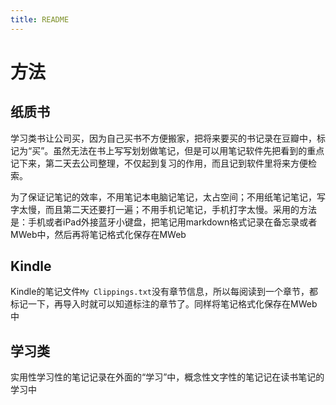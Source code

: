 ```yaml
---
title: README
---
```


# 方法
## 纸质书
学习类书让公司买，因为自己买书不方便搬家，把将来要买的书记录在豆瓣中，标记为“买”。虽然无法在书上写写划划做笔记，但是可以用笔记软件先把看到的重点记下来，第二天去公司整理，不仅起到复习的作用，而且记到软件里将来方便检索。

为了保证记笔记的效率，不用笔记本电脑记笔记，太占空间；不用纸笔记笔记，写字太慢，而且第二天还要打一遍；不用手机记笔记，手机打字太慢。采用的方法是：手机或者iPad外接蓝牙小键盘，把笔记用markdown格式记录在备忘录或者MWeb中，然后再将笔记格式化保存在MWeb

## Kindle
Kindle的笔记文件`My Clippings.txt`没有章节信息，所以每阅读到一个章节，都标记一下，再导入时就可以知道标注的章节了。同样将笔记格式化保存在MWeb中

## 学习类
实用性学习性的笔记记录在外面的“学习”中，概念性文字性的笔记记在读书笔记的学习中

                      